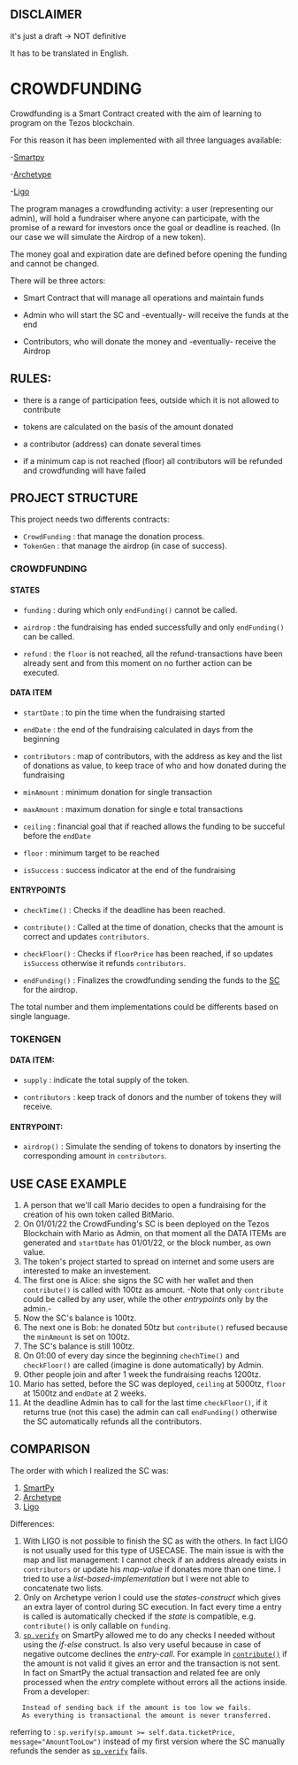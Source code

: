 ## DISCLAIMER

it's just a draft -> NOT definitive

It has to be translated in English.

  

# CROWDFUNDING

Crowdfunding is a Smart Contract created with the aim of learning to program on the Tezos blockchain.

For this reason it has been implemented with all three languages available:

-[Smartpy](https://github.com/TheMastro-11/LearningTezos/blob/contracts/CrowdFunding/SmartPy/README.md)

-[Archetype](https://github.com/TheMastro-11/LearningTezos/blob/contracts/CrowdFunding/Archetype/README.md)

-[Ligo](https://github.com/TheMastro-11/LearningTezos/blob/contracts/CrowdFunding/Ligo/README.md)

  

The program manages a crowdfunding activity: a user (representing our admin), will hold a fundraiser where anyone can participate, with the promise of a reward for investors once the goal or deadline is reached. (In our case we will simulate the Airdrop of a new token).

The money goal and expiration date are defined before opening the funding and cannot be changed.


There will be three actors:

* Smart Contract that will manage all operations and maintain funds

* Admin who will start the SC and -eventually- will receive the funds at the end

* Contributors, who will donate the money and -eventually- receive the Airdrop

  

## RULES:

* there is a range of participation fees, outside which it is not allowed to contribute

* tokens are calculated on the basis of the amount donated

* a contributor (address) can donate several times

* if a minimum cap is not reached (floor) all contributors will be refunded and crowdfunding will have failed
  

## PROJECT STRUCTURE
This project needs two differents contracts:
* `CrowdFunding` : that manage the donation process.
* `TokenGen` : that manage the airdrop (in case of success).

### CROWDFUNDING

#### STATES

* `funding` : during which only `endFunding()` cannot be called. 

* `airdrop` : the fundraising has ended successfully and only `endFunding()` can be called.

* `refund` : the `floor` is not reached, all the refund-transactions have been already sent and from this moment on no further action can be executed. 

#### DATA ITEM

*  `startDate` : to pin the time when the fundraising started

*  `endDate` : the end of the fundraising calculated in days from the beginning

*  `contributors` : map of contributors, with the address as key and the list of donations as value, to keep trace of who and how donated during the fundraising

*  `minAmount` : minimum donation for single transaction

*  `maxAmount` : maximum donation for single e total transactions

*  `ceiling` : financial goal that if reached allows the funding to be succeful before the `endDate`

*  `floor` : minimum target to be reached

*  `isSuccess` : success indicator at the end of the fundraising


#### ENTRYPOINTS

* `checkTime()` : Checks if the deadline has been reached.

* `contribute()` : Called at the time of donation, checks that the amount is correct and updates `contributors`.

* `checkFloor()` : Checks if `floorPrice` has been reached, if so updates `isSuccess` otherwise it refunds `contributors`.
  
* `endFunding()` : Finalizes the crowdfunding sending the funds to the [SC](#TokenGen) for the airdrop.

The total number and them implementations could be differents based on single language.


### TOKENGEN

#### DATA ITEM:

*  `supply` : indicate the total supply of the token.

*  `contributors` : keep track of donors and the number of tokens they will receive.


#### ENTRYPOINT:
*   `airdrop()` : Simulate the sending of tokens to donators by inserting the corresponding amount in `contributors`.

## USE CASE EXAMPLE
1. A person that we'll call Mario decides to open a fundraising for the creation of his own token called BitMario. 
2. On 01/01/22 the CrowdFunding's SC is been deployed on the Tezos Blockchain with Mario as Admin, on that moment all the DATA ITEMs are generated and `startDate` has 01/01/22, or the block number, as own value.
3. The token's project started to spread on internet and some users are interested to make an investement.
4. The first one is Alice: she signs the SC with her wallet and then `contribute()` is called with 100tz as amount.
-Note that only `contribute` could be called by any user, while the other *entrypoints* only by the admin.-
5. Now the SC's balance is 100tz.
6. The next one is Bob: he donated 50tz but `contribute()` refused because the `minAmount` is set on 100tz.
7. The SC's balance is still 100tz.
8. On 01:00 of every day since the beginning `chechTime()` and `checkFloor()` are called (imagine is done automatically) by Admin. 
9. Other people join and after 1 week the fundraising reachs 1200tz.
10. Mario has setted, before the SC was deployed, `ceiling` at 5000tz, `floor` at 1500tz and `endDate` at 2 weeks.
11. At the deadline Admin has to call for the last time `checkFloor()`, if it returns true (not this case) the admin can call `endFunding()` otherwise the SC automatically refunds all the contributors.


## COMPARISON
The order with which I realized the SC was:
1. [SmartPy](https://github.com/TheMastro-11/LearningTezos/tree/contracts/CrowdFunding/SmartPy)
2. [Archetype](https://github.com/TheMastro-11/LearningTezos/tree/contracts/CrowdFunding/Archetype)
3. [Ligo](https://github.com/TheMastro-11/LearningTezos/tree/contracts/CrowdFunding/Ligo)

Differences: 
1. With LIGO is not possible to finish the SC as with the others.
In fact LIGO is not usually used for this type of USECASE.
The main issue is with the map and list management: I cannot check if an address already exists in `contributors` or update his *map-value* if donates more than one time.
I tried to use a *list-based-implementation* but I were not able to concatenate two lists.
2. Only on Archetype verion I could use the *states-construct* which gives an extra layer of control during SC execution. In fact every time a entry is called is automatically checked if the *state* is compatible, e.g. `contribute()` is only callable on `funding`.
3. [`sp.verify`](https://smartpy.io/docs/general/checking_condition/#asserts) on SmartPy allowed me to do any checks I needed without using the *if-else* construct.
Is also very useful because in case of negative outcome declines the *entry-call*. 
For example in [`contribute()`](https://github.com/TheMastro-11/LearningTezos/tree/contracts/CrowdFunding/SmartPy/#contribute) if the amount is not valid it gives an error and the transaction is not sent.
In fact on SmartPy the actual transaction and related fee are only processed when the *entry* complete without errors all the actions inside.
From a developer:
 ``` 
    Instead of sending back if the amount is too low we fails.
    As everything is transactional the amount is never transferred.
```
referring to : `sp.verify(sp.amount >= self.data.ticketPrice, message="AmountTooLow")` instead of my first version where the SC manually refunds the sender as [`sp.verify`](https://smartpy.io/docs/general/checking_condition/#asserts) fails.


